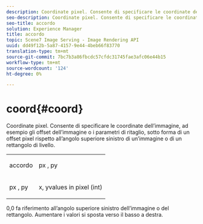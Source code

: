 ```yaml
---
description: Coordinate pixel. Consente di specificare le coordinate dell’immagine, ad esempio gli offset dell’immagine o i parametri di ritaglio, sotto forma di un offset pixel rispetto all’angolo superiore sinistro di un’immagine o di un rettangolo di livello.
seo-description: Coordinate pixel. Consente di specificare le coordinate dell’immagine, ad esempio gli offset dell’immagine o i parametri di ritaglio, sotto forma di un offset pixel rispetto all’angolo superiore sinistro di un’immagine o di un rettangolo di livello.
seo-title: accordo
solution: Experience Manager
title: accordo
topic: Scene7 Image Serving - Image Rendering API
uuid: dd49f12b-5a87-4157-9e44-4beb66f83770
translation-type: tm+mt
source-git-commit: 7bc7b3a86fbcdc57cfdc31745fae3afc06e44b15
workflow-type: tm+mt
source-wordcount: '124'
ht-degree: 0%

---
```



# coord{#coord}

Coordinate pixel. Consente di specificare le coordinate dell’immagine, ad esempio gli offset dell’immagine o i parametri di ritaglio, sotto forma di un offset pixel rispetto all’angolo superiore sinistro di un’immagine o di un rettangolo di livello.

<table id="simpletable_A686120953124ACB8803CB9C877252AB"> 
 <tr class="strow"> 
  <td class="stentry"> <p><span class="codeph"> <span class="varname"> accordo</span> </span> </p> </td> 
  <td class="stentry"> <p><span class="codeph"> <span class="varname"> px</span> </span>,  <span class="codeph"><span class="varname"> py</span></span> </p></td> 
 </tr> 
 <tr class="strow"> 
  <td class="stentry"> <p><span class="codeph"> <span class="varname"> px</span> </span>,  <span class="codeph"><span class="varname"> py</span></span> </p></td> 
  <td class="stentry"> <p><span class="varname"> x</span>,  <span class="varname"> </span> yvalues in pixel (int) </p></td> 
 </tr> 
</table>

0,0 fa riferimento all’angolo superiore sinistro dell’immagine o del rettangolo. Aumentare i valori si sposta verso il basso a destra.
